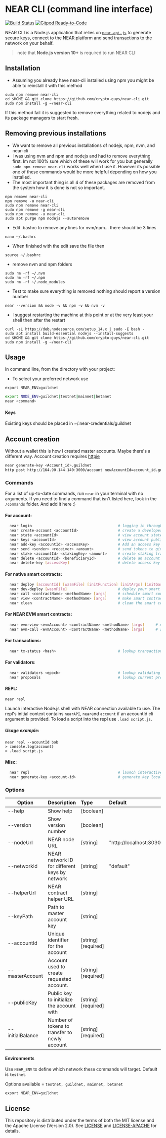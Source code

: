 # NEAR CLI (command line interface)

[![Build Status](https://travis-ci.com/near/near-cli.svg?branch=master)](https://travis-ci.com/near/near-cli)
[![Gitpod Ready-to-Code](https://img.shields.io/badge/Gitpod-Ready--to--Code-blue?logo=gitpod)](https://gitpod.io/#https://github.com/near/near-cli) 

NEAR CLI is a Node.js application that relies on [`near-api-js`](https://github.com/near/near-api-js) to generate secure keys, connect to the NEAR platform and send transactions to the network on your behalf.

> note that **Node.js version 10+** is required to run NEAR CLI

## Installation

- Assuming you already have near-cli installed using npm you might be able to reinstall it with this method
```
sudo npm remove near-cli
cd $HOME && git clone https://github.com/crypto-guys/near-cli.git
sudo npm install -g ~/near-cli
```

If this method fail it is suggested to remove everything related to nodejs and its package managers to start fresh.

## Removing previous installations

- We want to remove all previous installations of nodejs, npm, nvm, and near-cli 
- I was using nvm and npm and nodejs and had to remove everything first. Im not 100% sure which of these will work for you but generally ```sudo npm remove near-cli``` works well when I use it. However its possible one of these commands would be more helpful depending on how you installed.
- The most important thing is all 4 of these packages are removed from the system how it is done is not so important.
```
npm remove near-cli
npm remove -u near-cli
sudo npm remove near-cli
sudo npm remove -g near-cli
sudo npm remove -u near-cli
sudo apt purge npm nodejs --autoremove
```

- Edit .bashrc to remove any lines for nvm/npm... there should be 3 lines
```
nano ~/.bashrc
```
- When finished with the edit save the file then
```
source ~/.bashrc
```

- remove nvm and npm folders
```
sudo rm -rf ~/.nvm
sudo rm -rf ~/.npm
sudo rm -rf ~/.node_modules
```

- Test to make sure everything is removed nothing should report a version number
```
near --version && node -v && npm -v && nvm -v 
```

- I suggest restarting the machine at this point or at the very least your shell then after the restart
```
curl -sL https://deb.nodesource.com/setup_14.x | sudo -E bash -
sudo apt install build-essential nodejs --install-suggests
cd $HOME && git clone https://github.com/crypto-guys/near-cli.git
sudo npm install -g ~/near-cli
```

## Usage

In command line, from the directory with your project:

- To select your preferred network use

```export NEAR_ENV=guildnet```

```bash
export NODE_ENV=guildnet|testnet|mainnet|betanet
near <command>
```
#### Keys

Existing keys should be placed in ~/.near-credentials/guildnet 

## Account creation
Without a wallet this is how I created master accounts. Maybe there's a different way. Account creation requires [httpie](https://httpie.org/docs#installation)
```bash
near generate-key <Account_id>.guildnet
http post http://164.90.144.140:3000/account newAccountId=account_id.guildnet newAccountPublicKey=account_public_key
```

### Commands

For a list of up-to-date commands, run `near` in your terminal with no arguments. If you need to find a command that isn't listed here, look in the `/commands` folder.  And add it here :)

#### For account:
```bash
  near login                                       # logging in through NEAR protocol wallet
  near create-account <accountId>                  # create a developer account with --masterAccount (required), publicKey and initialBalance
  near state <accountId>                           # view account state
  near keys <accountId>                            # view account public keys
  near add-key <accountId> <accessKey>             # Add an access key to given account
  near send <sender> <receiver> <amount>           # send tokens to given receiver
  near stake <accountId> <stakingKey> <amount>     # create staking transaction (stakingKey is base58 encoded)
  near delete <accountId> <beneficiaryId>          # delete an account and transfer funds to beneficiary account
  near delete-key [accessKey]                      # delete access key
```

#### For native smart contracts:
```bash
  near deploy [accountId] [wasmFile] [initFunction] [initArgs] [initGas] [initDeposit]  # deploy your smart contract
  near dev-deploy [wasmFile]                       # deploy your smart contract using temporary account (TestNet only)
  near call <contractName> <methodName> [args]     # schedule smart contract call which can modify state
  near view <contractName> <methodName> [args]     # make smart contract call which can view state
  near clean                                       # clean the smart contract build locally (remove ./out )
```

#### For NEAR EVM smart contracts:
```bash
  near evm-view <evmAccount> <contractName> <methodName> [args]     # make an EVM smart contract call which can view state
  near evm-call <evmAccount> <contractName> <methodName> [args]     # schedule an EVM smart contract call which can modify state
```

#### For transactions:
```bash
  near tx-status <hash>                            # lookup transaction status by hash
```

#### For validators:
```bash
  near validators <epoch>                          # lookup validating nodes by epoch(or "current", "next")
  near proposals                                   # lookup current proposals
```

#### REPL:

```
near repl
```

Launch interactive Node.js shell with NEAR connection available to use. The repl's initial context contains `nearAPI`, `near`and `account` if an accountId cli argument is provided. To load a script into the repl use  `.load script.js`.

##### Usage example:
```
near repl --acountId bob
> console.log(account)
> .load script.js
```

#### Misc:

```bash
  near repl                                        # launch interactive Node.js shell with NEAR connection available to use
  near generate-key <account-id>                   # generate key locally (Note: this does not create another access key automatically)
```

### Options

| Option                    | Description                                   | Type      | Default               |
| --------------------------|:----------------------------------------------| :---------|:----------------------|
| --help                    | Show help                                     | [boolean] |                       |
| --version                 | Show version number                           | [boolean] |                       |
| --nodeUrl                 | NEAR node URL                                 | [string]  |"http://localhost:3030"|
| --networkId               | NEAR network ID for different keys by network | [string]  |"default"              |
| --helperUrl               | NEAR contract helper URL                      | [string]  |                       |
| --keyPath                 | Path to master account key                    | [string]  |                       |
| --accountId               | Unique identifier for the account             | [string]  [required]|             |
| --masterAccount           | Account used to create requested account.     | [string]  [required]|             |
| --publicKey               | Public key to initialize the account with     | [string]  [required]|             |
| --initialBalance          | Number of tokens to transfer to newly account | [string]  [required]|             |

#### Environments

Use `NEAR_ENV` to define which network these commands will target. Default is `testnet`. 

Options available = `testnet, guildnet, mainnet, betanet`
```
export NEAR_ENV=guildnet
```

## License
This repository is distributed under the terms of both the MIT license and the Apache License (Version 2.0).
See [LICENSE](LICENSE) and [LICENSE-APACHE](LICENSE-APACHE) for details.
